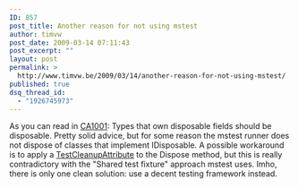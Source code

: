 ```yaml
---
ID: 857
post_title: Another reason for not using mstest
author: timvw
post_date: 2009-03-14 07:11:43
post_excerpt: ""
layout: post
permalink: >
  http://www.timvw.be/2009/03/14/another-reason-for-not-using-mstest/
published: true
dsq_thread_id:
  - "1926745973"
---
```

<p>As you can read in <a href="http://msdn.microsoft.com/en-us/library/ms182172(VS.80).aspx">CA1001</a>: Types that own disposable fields should be disposable. Pretty solid advice, but for some reason the mstest runner does not dispose of classes that implement IDisposable. A possible workaround is to apply a <a href="http://msdn.microsoft.com/en-us/library/microsoft.visualstudio.testtools.unittesting.testcleanupattribute(VS.80).aspx">TestCleanupAttribute</a> to the Dispose method, but this is really contradictory with the "Shared test fixture" approach mstest uses. Imho, there is only one clean solution: use a decent testing framework instead.</p>